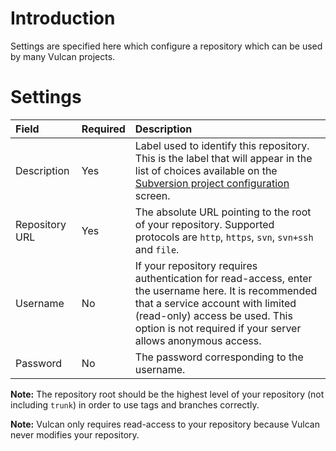 # Introduction #

Settings are specified here which configure a repository which can be used by many Vulcan projects.

# Settings #

| **Field** | **Required** | **Description** |
|:----------|:-------------|:----------------|
| Description | Yes          | Label used to identify this repository.  This is the label that will appear in the list of choices available on the [Subversion project configuration](SubversionProjectConfiguration.md) screen. |
| Repository URL | Yes          | The absolute URL pointing to the root of your repository.  Supported protocols are `http`, `https`, `svn`, `svn+ssh` and `file`. |
| Username  | No           | If your repository requires authentication for read-access, enter the username here.  It is recommended that a service account with limited (read-only) access be used.  This option is not required if your server allows anonymous access. |
| Password  | No           | The password corresponding to the username. |

**Note:** The repository root should be the highest level of your repository (not including `trunk`) in order to use tags and branches correctly.

**Note:** Vulcan only requires read-access to your repository because Vulcan never modifies your repository.
